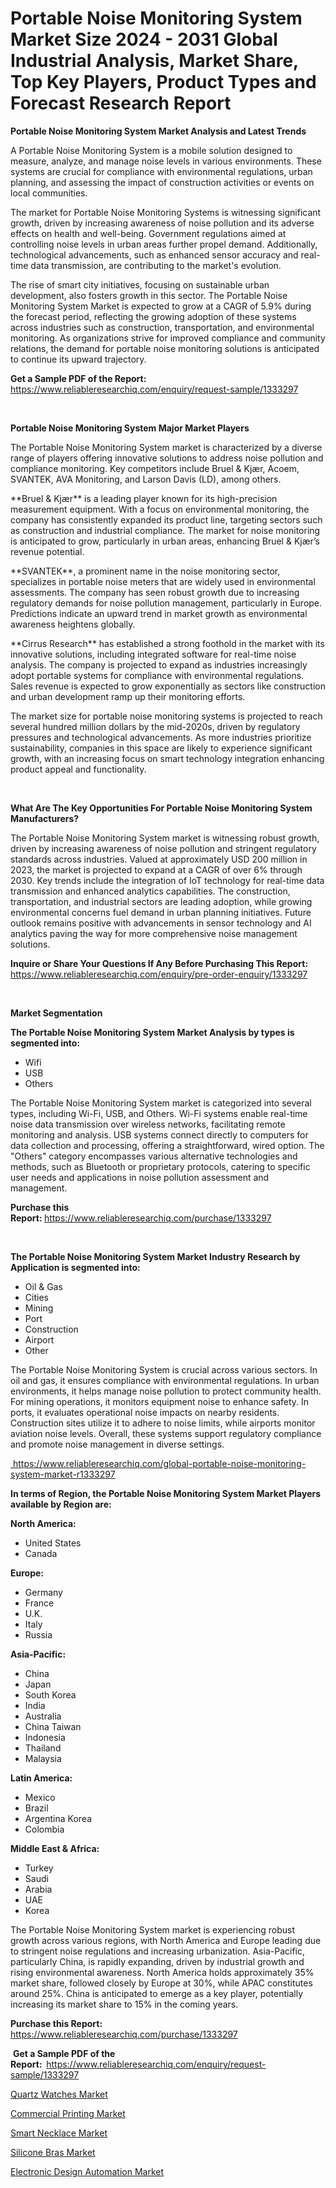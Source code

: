 <p><h1>Portable Noise Monitoring System Market Size 2024 - 2031 Global Industrial Analysis, Market Share, Top Key Players, Product Types and Forecast Research Report</h1></p><p><strong>Portable Noise Monitoring System Market Analysis and Latest Trends</strong></p>
<p><p>A Portable Noise Monitoring System is a mobile solution designed to measure, analyze, and manage noise levels in various environments. These systems are crucial for compliance with environmental regulations, urban planning, and assessing the impact of construction activities or events on local communities. </p><p>The market for Portable Noise Monitoring Systems is witnessing significant growth, driven by increasing awareness of noise pollution and its adverse effects on health and well-being. Government regulations aimed at controlling noise levels in urban areas further propel demand. Additionally, technological advancements, such as enhanced sensor accuracy and real-time data transmission, are contributing to the market's evolution. </p><p>The rise of smart city initiatives, focusing on sustainable urban development, also fosters growth in this sector. The Portable Noise Monitoring System Market is expected to grow at a CAGR of 5.9% during the forecast period, reflecting the growing adoption of these systems across industries such as construction, transportation, and environmental monitoring. As organizations strive for improved compliance and community relations, the demand for portable noise monitoring solutions is anticipated to continue its upward trajectory.</p></p>
<p><strong>Get a Sample PDF of the Report:&nbsp;</strong> <a href="https://www.reliableresearchiq.com/enquiry/request-sample/1333297?utm_campaign=1088&utm_medium=2&utm_source=Github&utm_content=ia&utm_term=18112024&utm_id=portable-noise-monitoring-system">https://www.reliableresearchiq.com/enquiry/request-sample/1333297</a></p>
<p>&nbsp;</p>
<p><strong>Portable Noise Monitoring System Major Market Players</strong></p>
<p><p>The Portable Noise Monitoring System market is characterized by a diverse range of players offering innovative solutions to address noise pollution and compliance monitoring. Key competitors include Bruel & Kjær, Acoem, SVANTEK, AVA Monitoring, and Larson Davis (LD), among others.</p><p>**Bruel & Kjær** is a leading player known for its high-precision measurement equipment. With a focus on environmental monitoring, the company has consistently expanded its product line, targeting sectors such as construction and industrial compliance. The market for noise monitoring is anticipated to grow, particularly in urban areas, enhancing Bruel & Kjær’s revenue potential.</p><p>**SVANTEK**, a prominent name in the noise monitoring sector, specializes in portable noise meters that are widely used in environmental assessments. The company has seen robust growth due to increasing regulatory demands for noise pollution management, particularly in Europe. Predictions indicate an upward trend in market growth as environmental awareness heightens globally.</p><p>**Cirrus Research** has established a strong foothold in the market with its innovative solutions, including integrated software for real-time noise analysis. The company is projected to expand as industries increasingly adopt portable systems for compliance with environmental regulations. Sales revenue is expected to grow exponentially as sectors like construction and urban development ramp up their monitoring efforts.</p><p>The market size for portable noise monitoring systems is projected to reach several hundred million dollars by the mid-2020s, driven by regulatory pressures and technological advancements. As more industries prioritize sustainability, companies in this space are likely to experience significant growth, with an increasing focus on smart technology integration enhancing product appeal and functionality.</p></p>
<p>&nbsp;</p>
<p><strong>What Are The Key Opportunities For Portable Noise Monitoring System Manufacturers?</strong></p>
<p><p>The Portable Noise Monitoring System market is witnessing robust growth, driven by increasing awareness of noise pollution and stringent regulatory standards across industries. Valued at approximately USD 200 million in 2023, the market is projected to expand at a CAGR of over 6% through 2030. Key trends include the integration of IoT technology for real-time data transmission and enhanced analytics capabilities. The construction, transportation, and industrial sectors are leading adoption, while growing environmental concerns fuel demand in urban planning initiatives. Future outlook remains positive with advancements in sensor technology and AI analytics paving the way for more comprehensive noise management solutions.</p></p>
<p><strong>Inquire or Share Your Questions If Any Before Purchasing This Report:</strong> <a href="https://www.reliableresearchiq.com/enquiry/pre-order-enquiry/1333297?utm_campaign=1088&utm_medium=2&utm_source=Github&utm_content=ia&utm_term=18112024&utm_id=portable-noise-monitoring-system">https://www.reliableresearchiq.com/enquiry/pre-order-enquiry/1333297</a></p>
<p>&nbsp;</p>
<p><strong>Market Segmentation</strong></p>
<p><strong>The Portable Noise Monitoring System Market Analysis by types is segmented into:</strong></p>
<p><ul><li>Wifi</li><li>USB</li><li>Others</li></ul></p>
<p><p>The Portable Noise Monitoring System market is categorized into several types, including Wi-Fi, USB, and Others. Wi-Fi systems enable real-time noise data transmission over wireless networks, facilitating remote monitoring and analysis. USB systems connect directly to computers for data collection and processing, offering a straightforward, wired option. The "Others" category encompasses various alternative technologies and methods, such as Bluetooth or proprietary protocols, catering to specific user needs and applications in noise pollution assessment and management.</p></p>
<p><strong>Purchase this Report:&nbsp;</strong><a href="https://www.reliableresearchiq.com/purchase/1333297?utm_campaign=1088&utm_medium=2&utm_source=Github&utm_content=ia&utm_term=18112024&utm_id=portable-noise-monitoring-system">https://www.reliableresearchiq.com/purchase/1333297</a></p>
<p>&nbsp;</p>
<p><strong>The Portable Noise Monitoring System Market Industry Research by Application is segmented into:</strong></p>
<p><ul><li>Oil & Gas</li><li>Cities</li><li>Mining</li><li>Port</li><li>Construction</li><li>Airport</li><li>Other</li></ul></p>
<p><p>The Portable Noise Monitoring System is crucial across various sectors. In oil and gas, it ensures compliance with environmental regulations. In urban environments, it helps manage noise pollution to protect community health. For mining operations, it monitors equipment noise to enhance safety. In ports, it evaluates operational noise impacts on nearby residents. Construction sites utilize it to adhere to noise limits, while airports monitor aviation noise levels. Overall, these systems support regulatory compliance and promote noise management in diverse settings.</p></p>
<p><a href="https://www.reliableresearchiq.com/global-portable-noise-monitoring-system-market-r1333297?utm_campaign=1088&utm_medium=2&utm_source=Github&utm_content=ia&utm_term=18112024&utm_id=portable-noise-monitoring-system">&nbsp;https://www.reliableresearchiq.com/global-portable-noise-monitoring-system-market-r1333297</a></p>
<p><strong>In terms of Region, the Portable Noise Monitoring System Market Players available by Region are:</strong></p>
<p>
    <p> <strong> North America: </strong>
        <ul>
            <li>United States</li>
            <li>Canada</li>
        </ul>
        </p> 
    <p> <strong> Europe: </strong>
        <ul>
            <li>Germany</li>
            <li>France</li>
            <li>U.K.</li>
            <li>Italy</li>
            <li>Russia</li>
        </ul>
        </p> 
    <p> <strong> Asia-Pacific: </strong>
        <ul>
            <li>China</li>
            <li>Japan</li>
            <li>South Korea</li>
            <li>India</li>
            <li>Australia</li>
            <li>China Taiwan</li>
            <li>Indonesia</li>
            <li>Thailand</li>
            <li>Malaysia</li>
        </ul>
        </p> 
    <p> <strong> Latin America: </strong>
        <ul>
            <li>Mexico</li>
            <li>Brazil</li>
            <li>Argentina Korea</li>
            <li>Colombia</li>
        </ul>
        </p> 
    <p> <strong> Middle East & Africa: </strong>
        <ul>
            <li>Turkey</li>
            <li>Saudi</li>
            <li>Arabia</li>
            <li>UAE</li>
            <li>Korea</li>
        </ul>
    </p>
    </p>
<p><p>The Portable Noise Monitoring System market is experiencing robust growth across various regions, with North America and Europe leading due to stringent noise regulations and increasing urbanization. Asia-Pacific, particularly China, is rapidly expanding, driven by industrial growth and rising environmental awareness. North America holds approximately 35% market share, followed closely by Europe at 30%, while APAC constitutes around 25%. China is anticipated to emerge as a key player, potentially increasing its market share to 15% in the coming years.</p></p>
<p><strong>Purchase this Report: </strong><a href="https://www.reliableresearchiq.com/purchase/1333297?utm_campaign=1088&utm_medium=2&utm_source=Github&utm_content=ia&utm_term=18112024&utm_id=portable-noise-monitoring-system">https://www.reliableresearchiq.com/purchase/1333297</a></p>
<p>&nbsp;<strong>Get a Sample PDF of the Report:&nbsp;&nbsp;</strong><a href="https://www.reliableresearchiq.com/enquiry/request-sample/1333297?utm_campaign=1088&utm_medium=2&utm_source=Github&utm_content=ia&utm_term=18112024&utm_id=portable-noise-monitoring-system">https://www.reliableresearchiq.com/enquiry/request-sample/1333297</a></p>
<p><strong></strong></p>
<p><p><a href="https://www.linkedin.com/pulse/pulse-quartz-watches-rhythms-change-market-resonance-2024-2031-0zp5e?utm_campaign=1088&utm_medium=2&utm_source=Github&utm_content=ia&utm_term=18112024&utm_id=portable-noise-monitoring-system">Quartz Watches Market</a></p><p><a href="https://issuu.com/reportprime-2/docs/commercial-printing-market-size-203_be200ce2573c23?utm_campaign=1088&utm_medium=2&utm_source=Github&utm_content=ia&utm_term=18112024&utm_id=portable-noise-monitoring-system">Commercial Printing Market</a></p><p><a href="https://www.linkedin.com/pulse/smart-necklace-market-innovations-trends-comprehensive-study-dmy5e?utm_campaign=1088&utm_medium=2&utm_source=Github&utm_content=ia&utm_term=18112024&utm_id=portable-noise-monitoring-system">Smart Necklace Market</a></p><p><a href="https://www.linkedin.com/pulse/silicone-bras-market-global-share-ranking-overall-sales-uldte?utm_campaign=1088&utm_medium=2&utm_source=Github&utm_content=ia&utm_term=18112024&utm_id=portable-noise-monitoring-system">Silicone Bras Market</a></p><p><a href="https://issuu.com/reportprime-2/docs/electronic-design-automation-market_abffc3d904caf7?utm_campaign=1088&utm_medium=2&utm_source=Github&utm_content=ia&utm_term=18112024&utm_id=portable-noise-monitoring-system">Electronic Design Automation Market</a></p></p>